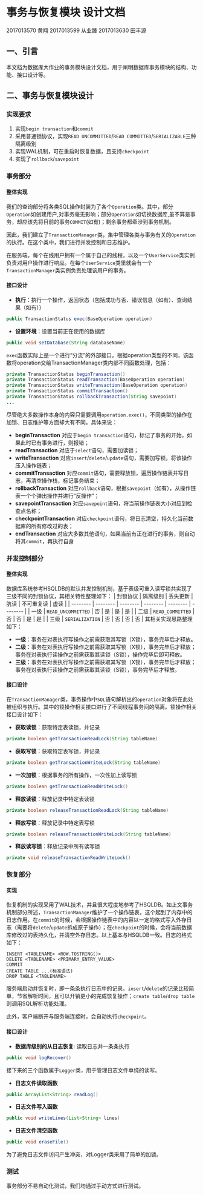 事务与恢复模块 设计文档
===

2017013570 黄翔
2017013599 从业臻
2017013630 田丰源

## 一、引言

本文档为数据库大作业的事务模块设计文档，用于阐明数据库事务模块的结构、功能、接口设计等。


## 二、事务与恢复模块设计

### 实现要求

1. 实现`begin transaction`和`commit`
2. 采用普通锁协议，实现`READ UNCOMMITTED`/`READ COMMITTED`/`SERIALIZABLE`三种隔离级别
3. 实现WAL机制，可在重启时恢复数据，且支持`checkpoint`
4. 实现了`rollback`/`savepoint`

### 事务部分

#### 整体实现

我们的查询部分将各类SQL操作封装为了各个`Operation`类。其中，部分`Operation`如创建用户,对事务毫无影响；部分`Operation`如切换数据库,虽不算是事务，却应该先将目前的事务`COMMIT`(如有)；剩余事务都牵涉到事务机制。

因此，我们建立了`TransactionManager`类，集中管理各类与事务有关的`Operation`的执行。在这个类中，我们进行并发控制和日志维护。

在服务端，每个在线用户拥有一个属于自己的线程，以及一个`UserService`类实例负责对用户操作进行响应。在每个`UserService`类里就会有一个`TransactionManager`类实例负责处理该用户的事务。

#### 接口设计

* **执行**：执行一个操作，返回状态（包括成功与否、错误信息（如有）、查询结果（如有））
```java
public TransactionStatus exec(BaseOperation operation)
```

* **设置环境**：设置当前正在使用的数据库
```java
public void setDatabase(String databaseName)
```

`exec`函数实际上是一个进行“分流”的外部接口。根据operation类型的不同，该函数将operation交给TransactionManager类内部不同函数处理，包括：
```java
private TransactionStatus beginTransaction()
private TransactionStatus readTransaction(BaseOperation operation)
private TransactionStatus writeTransaction(BaseOperation operation)
private TransactionStatus commitTransaction()
private TransactionStatus rollbackTransaction(String savepoint)
...
```

尽管绝大多数操作本身的内容只需要调用`operation.exec()`，不同类型的操作在加锁、日志维护等方面却大有不同。具体来说：

* **beginTransaction** 对应于`begin transaction`语句，标记了事务的开始，如果此时已有事务进行，则报错；
* **readTransaction** 对应于`select`语句，需要加读锁；
* **writeTransaction** 对应`insert`/`delete`/`update`语句，需要加写锁，将该操作压入操作链表；
* **commitTransaction** 对应`commit`语句，需要释放锁，遍历操作链表并写日志，再清空操作栈，标记事务结束；
* **rollbackTransaction** 对应`rollback`语句，根据`savepoint`（如有），从操作链表一个个弹出操作并进行“反操作”；
* **savepointTransaction** 对应`savepoint`语句，将当前操作链表大小对应到检查点名称；
* **checkpointTransaction** 对应`checkpoint`语句，将日志清空，持久化当前数据库的所有修改过的表；
* **endTransaction** 对应大多数其他语句，如果当前有正在进行的事务，则自动将其`commit`，再执行自身



### 并发控制部分

#### 整体实现
数据库系统参考HSQLDB的默认并发控制机制，基于表级可重入读写锁共实现了三级不同的封锁协议，其相关特性整理如下：
| 封锁协议 | 隔离级别 | 丢失更新 | 肮读 | 不可重复读 | 虚读 |
| -------- | -------- | -------- | -------- | -------- | -------- |
| 一级 | `READ_UNCOMMITTED` | 否 | 是 | 是 | 是 |
| 二级 | `READ_COMMITTED` | 否 | 否 | 是 | 是 |
| 三级 | `SERIALIZATION` | 否 | 否 | 否 | 否 |
其相关实现思路整理如下：
* **一级**：事务在对表执行写操作之前需获取其写锁（X锁），事务完毕后才释放。
* **二级**：事务在对表执行写操作之前需获取其写锁（X锁），事务完毕后才释放；事务在对表执行读操作之前需获取其读锁（S锁），操作完毕后即可释放。
* **三级**：事务在对表执行写操作之前需获取其写锁（X锁），事务完毕后才释放；事务在对表执行读操作之前需获取其读锁（S锁），事务完毕后才释放。

#### 接口设计
在`TransactionManager`类，事务操作中`SQL`语句解析出的`operation`对象将在此处被组织与执行。其中的锁操作相关接口进行了不同线程事务间的隔离。锁操作相关接口设计如下：

* **获取读锁**：获取特定表读锁，并记录
```java
private boolean getTransactionReadLock(String tableName)
```
* **获取写锁**：获取特定表写锁，并记录
```java
private boolean getTransactionWriteLock(String tableName)
```
* **一次加锁**：根据事务的所有操作，一次性加上读写锁
```java
private boolean getTransactionReadWriteLock()
```
* **释放读锁**：释放记录中特定表读锁
```java
private boolean releaseTransactionReadLock(String tableName)
```
* **释放写锁**：释放记录中特定表写锁
```java
private boolean releaseTransactionWriteLock(String tableName)
```
* **释放读写锁**：释放记录中所有读写锁
```java
private void releaseTransactionReadWriteLock()
```



### 恢复部分

#### 实现

恢复机制的实现采用了WAL技术，并且很大程度地参考了HSQLDB。如上文事务机制部分所述，`TransactionManager`维护了一个操作链表，这个起到了内存中的日志作用。在`commit`的时候，会根据操作链表中的内容以一定的格式写入外存日志（需要将`delete`/`update`拆成原子操作）；在`checkpoint`的时候，会将当前数据库修改过的表持久化，并清空外存日志。以上基本与HSQLDB一致。日志的格式如下：

```
INSERT <TABLENAME> <ROW.TOSTRING()>
DELETE <TABLENAME> <PRIMARY_ENTRY_VALUE>
COMMIT
CREATE TABLE ...(标准语法)
DROP TABLE <TABLENAME>
```

服务端启动并恢复时，即一条条执行日志中的记录。`insert`/`delete`的记录比较简单，节省解析时间，且可以开销更小的完成恢复操作；`create table`/`drop table`则调用SQL解析功能处理。

此外，客户端断开与服务端连接时，会自动执行`checkpoint`。

#### 接口设计

* **数据库级别的从日志恢复**: 读取日志并一条条执行
```java
public void logRecover()
```
接下来的三个函数属于`Logger`类，用于管理日志文件单纯的读写。
* **日志文件读取函数**
```java
public ArrayList<String> readLog()
```
* **日志文件写入函数**
```java
public void writeLines(List<String> lines)
```
* **日志文件清空函数**
```java
public void eraseFile()
```

为了避免日志文件访问产生冲突，对Logger类采用了简单的加锁。
    

### 测试

事务部分不易自动化测试，我们均通过手动方式进行测试。